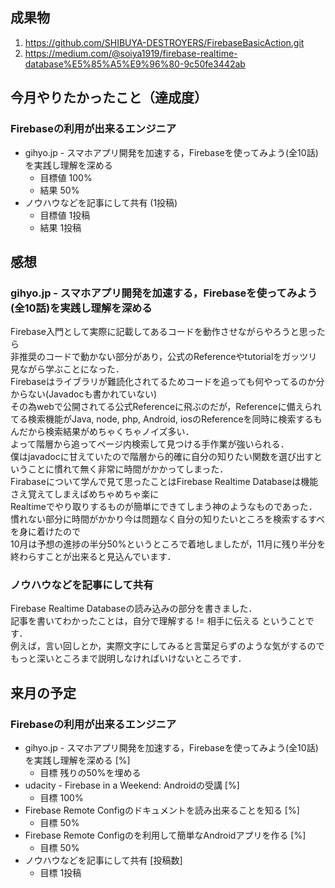 ## 成果物
1. https://github.com/SHIBUYA-DESTROYERS/FirebaseBasicAction.git
1. https://medium.com/@soiya1919/firebase-realtime-database%E5%85%A5%E9%96%80-9c50fe3442ab

## 今月やりたかったこと（達成度）

### Firebaseの利用が出来るエンジニア

* gihyo.jp - スマホアプリ開発を加速する，Firebaseを使ってみよう(全10話)を実践し理解を深める
  * 目標値 100%
  * 結果 50%
* ノウハウなどを記事にして共有 (1投稿)
  * 目標値 1投稿
  * 結果 1投稿

## 感想

### gihyo.jp - スマホアプリ開発を加速する，Firebaseを使ってみよう(全10話)を実践し理解を深める

Firebase入門として実際に記載してあるコードを動作させながらやろうと思ったら  
非推奨のコードで動かない部分があり，公式のReferenceやtutorialをガッツリ見ながら学ぶことになった．  
Firebaseはライブラリが難読化されてるためコードを追っても何やってるのか分からない(Javadocも書かれていない)  
その為webで公開されてる公式Referenceに飛ぶのだが，Referenceに備えられてる検索機能がJava, node, php, Android, iosのReferenceを同時に検索するもんだから検索結果がめちゃくちゃノイズ多い．  
よって階層から追ってページ内検索して見つける手作業が強いられる．  
僕はjavadocに甘えていたので階層から的確に自分の知りたい関数を選び出すということに慣れて無く非常に時間がかかってしまった．  
Firabaseについて学んで見て思ったことはFirebase Realtime Databaseは機能さえ覚えてしまえばめちゃめちゃ楽に  
Realtimeでやり取りするものが簡単にできてしまう神のようなものであった．  
慣れない部分に時間がかかり今は問題なく自分の知りたいところを検索するすべを身に着けたので  
10月は予想の進捗の半分50%というところで着地しましたが，11月に残り半分を終わらすことが出来ると見込んでいます．

### ノウハウなどを記事にして共有

Firebase Realtime Databaseの読み込みの部分を書きました．  
記事を書いてわかったことは，自分で理解する != 相手に伝える ということです．  
例えば，言い回しとか，実際文字にしてみると言葉足らずのような気がするのでもっと深いところまで説明しなければいけないところです．

## 来月の予定

### Firebaseの利用が出来るエンジニア
* gihyo.jp - スマホアプリ開発を加速する，Firebaseを使ってみよう(全10話)を実践し理解を深める [%]
  * 目標 残りの50%を埋める
* udacity - Firebase in a Weekend: Androidの受講 [%]
  * 目標 100%
* Firebase Remote Configのドキュメントを読み出来ることを知る [%]
  * 目標 50%
* Firebase Remote Configのを利用して簡単なAndroidアプリを作る [%]
  * 目標 50%
* ノウハウなどを記事にして共有 [投稿数]
  * 目標 1投稿